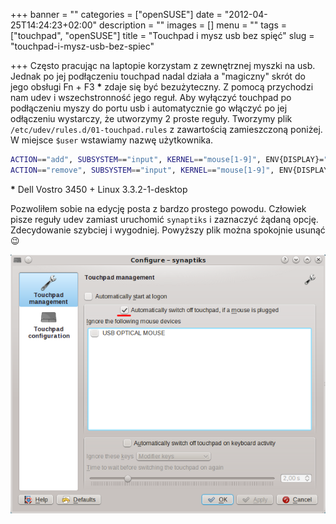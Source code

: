 +++
banner = ""
categories = ["openSUSE"]
date = "2012-04-25T14:24:23+02:00"
description = ""
images = []
menu = ""
tags = ["touchpad", "openSUSE"]
title = "Touchpad i mysz usb bez spięć"
slug = "touchpad-i-mysz-usb-bez-spiec"

+++
Często pracując na laptopie korzystam z zewnętrznej myszki na usb. Jednak po jej podłączeniu touchpad nadal działa a "magiczny" skrót do jego obsługi Fn + F3 **\*** zdaje się być bezużyteczny. Z pomocą przychodzi nam udev i wszechstronność jego reguł. Aby wyłączyć touchpad po podłączeniu myszy do portu usb i automatycznie go włączyć po jej odłączeniu wystarczy, że utworzymy 2 proste reguły. Tworzymy plik `/etc/udev/rules.d/01-touchpad.rules` z zawartością zamieszczoną poniżej. W miejsce `$user` wstawiamy nazwę użytkownika.

```bash
ACTION=="add", SUBSYSTEM=="input", KERNEL=="mouse[1-9]", ENV{DISPLAY}=":0.0", ENV{XAUTHORITY}="/home/$user/.Xauthority", ENV{ID_CLASS}="mouse", RUN+="/usr/bin/synclient TouchpadOff=1"
ACTION=="remove", SUBSYSTEM=="input", KERNEL=="mouse[1-9]", ENV{DISPLAY}=":0.0", ENV{XAUTHORITY}="/home/$user/.Xauthority", ENV{ID_CLASS}="mouse", RUN+="/usr/bin/synclient TouchpadOff=0"
```

**\*** Dell Vostro 3450 + Linux 3.3.2-1-desktop

Pozwoliłem sobie na edycję posta z bardzo prostego powodu. Człowiek pisze reguły udev zamiast uruchomić `synaptiks` i zaznaczyć żądaną opcję. Zdecydowanie szybciej i wygodniej. Powyższy plik można spokojnie usunąć :wink:

!["Konfiguracja touchpada w KDE"](/img/2012/synaptiks-with-mouse.png)
